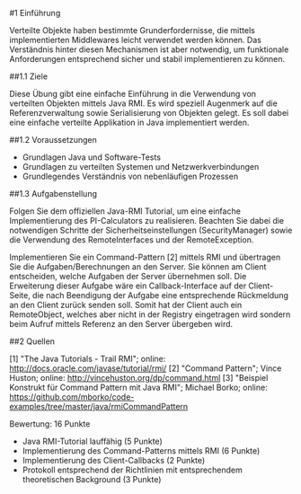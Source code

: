 
#1 Einführung

Verteilte Objekte haben bestimmte Grunderfordernisse, die mittels implementierten Middlewares leicht verwendet werden können. Das Verständnis hinter diesen Mechanismen ist aber notwendig, um funktionale Anforderungen entsprechend sicher und stabil implementieren zu können.

##1.1 Ziele

Diese Übung gibt eine einfache Einführung in die Verwendung von verteilten Objekten mittels Java RMI. Es wird speziell Augenmerk auf die Referenzverwaltung sowie Serialisierung von Objekten gelegt. Es soll dabei eine einfache verteilte Applikation in Java implementiert werden.

##1.2 Voraussetzungen

  - Grundlagen Java und Software-Tests
  - Grundlagen zu verteilten Systemen und Netzwerkverbindungen
  - Grundlegendes Verständnis von nebenläufigen Prozessen

##1.3 Aufgabenstellung

Folgen Sie dem offiziellen Java-RMI Tutorial, um eine einfache Implementierung des PI-Calculators zu realisieren. Beachten Sie dabei die notwendigen Schritte der Sicherheitseinstellungen (SecurityManager) sowie die Verwendung des RemoteInterfaces und der RemoteException.

Implementieren Sie ein Command-Pattern [2] mittels RMI und übertragen Sie die Aufgaben/Berechnungen an den Server. Sie können am Client entscheiden, welche Aufgaben der Server übernehmen soll. Die Erweiterung dieser Aufgabe wäre ein Callback-Interface auf der Client-Seite, die nach Beendigung der Aufgabe eine entsprechende Rückmeldung an den Client zurück senden soll. Somit hat der Client auch ein RemoteObject, welches aber nicht in der Registry eingetragen wird sondern beim Aufruf mittels Referenz an den Server übergeben wird.

##2 Quellen

[1] "The Java Tutorials - Trail RMI"; online: http://docs.oracle.com/javase/tutorial/rmi/
[2] "Command Pattern"; Vince Huston; online: http://vincehuston.org/dp/command.html
[3] "Beispiel Konstrukt für Command Pattern mit Java RMI"; Michael Borko; online: https://github.com/mborko/code-examples/tree/master/java/rmiCommandPattern

Bewertung: 16 Punkte
- Java RMI-Tutorial lauffähig (5 Punkte)
- Implementierung des Command-Patterns mittels RMI (6 Punkte)
- Implementierung des Client-Callbacks (2 Punkte)
- Protokoll entsprechend der Richtlinien mit entsprechendem theoretischen Background (3 Punkte)
